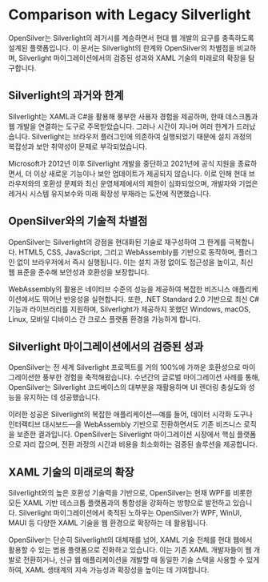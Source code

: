 # Comparison with Legacy Silverlight  
OpenSilver는 Silverlight의 레거시를 계승하면서 현대 웹 개발의 요구를 충족하도록 설계된 플랫폼입니다. 이 문서는 Silverlight의 한계와 OpenSilver의 차별점을 비교하며, Silverlight 마이그레이션에서의 검증된 성과와 XAML 기술의 미래로의 확장을 탐구합니다.

## Silverlight의 과거와 한계  
Silverlight는 XAML과 C#을 활용해 풍부한 사용자 경험을 제공하며, 한때 데스크톱과 웹 개발을 연결하는 도구로 주목받았습니다. 그러나 시간이 지나며 여러 한계가 드러났습니다. Silverlight는 브라우저 플러그인에 의존하여 실행되었기 때문에 설치 과정의 복잡성과 보안 취약성이 문제로 부각되었습니다.  

Microsoft가 2012년 이후 Silverlight 개발을 중단하고 2021년에 공식 지원을 종료하면서, 더 이상 새로운 기능이나 보안 업데이트가 제공되지 않습니다. 이로 인해 현대 브라우저와의 호환성 문제와 최신 운영체제에서의 제한이 심화되었으며, 개발자와 기업은 레거시 시스템 유지보수와 미래 확장성 부재라는 도전에 직면했습니다.

## OpenSilver와의 기술적 차별점  
OpenSilver는 Silverlight의 강점을 현대화된 기술로 재구성하여 그 한계를 극복합니다. HTML5, CSS, JavaScript, 그리고 WebAssembly를 기반으로 동작하며, 플러그인 없이 브라우저에서 즉시 실행됩니다. 이는 설치 과정 없이도 접근성을 높이고, 최신 웹 표준을 준수해 보안성과 호환성을 보장합니다.  

WebAssembly의 활용은 네이티브 수준의 성능을 제공하여 복잡한 비즈니스 애플리케이션에서도 뛰어난 반응성을 실현합니다. 또한, .NET Standard 2.0 기반으로 최신 C# 기능과 라이브러리를 지원하며, Silverlight가 제공하지 못했던 Windows, macOS, Linux, 모바일 디바이스 간 크로스 플랫폼 환경을 가능하게 합니다.

## Silverlight 마이그레이션에서의 검증된 성과  
OpenSilver는 전 세계 Silverlight 프로젝트를 거의 100%에 가까운 호환성으로 마이그레이션한 풍부한 경험을 축적해왔습니다. 수년간의 글로벌 마이그레이션 사례를 통해, OpenSilver는 Silverlight 코드베이스의 대부분을 재활용하며 UI 렌더링 충실도와 성능을 유지하는 데 성공했습니다.  

이러한 성공은 Silverlight의 복잡한 애플리케이션—예를 들어, 데이터 시각화 도구나 인터랙티브 대시보드—을 WebAssembly 기반으로 전환하면서도 기존 비즈니스 로직을 보존한 결과입니다. OpenSilver는 Silverlight 마이그레이션 시장에서 핵심 플랫폼으로 자리 잡으며, 전환 과정의 시간과 비용을 최소화하는 검증된 솔루션을 제공합니다.

## XAML 기술의 미래로의 확장  
Silverlight와의 높은 호환성 기술력을 기반으로, OpenSilver는 현재 WPF를 비롯한 모든 XAML 기반 데스크톱 플랫폼과의 통합성을 강화하는 방향으로 발전하고 있습니다. Silverlight 마이그레이션에서 축적된 노하우는 OpenSilver가 WPF, WinUI, MAUI 등 다양한 XAML 기술을 웹 환경으로 확장하는 데 활용됩니다.  

OpenSilver는 단순히 Silverlight의 대체재를 넘어, XAML 기술 전체를 현대 웹에서 활용할 수 있는 범용 플랫폼으로 진화하고 있습니다. 이는 기존 XAML 개발자들이 웹 개발로 전환하거나, 신규 웹 애플리케이션을 개발할 때 동일한 기술 스택을 사용할 수 있게 하여, XAML 생태계의 지속 가능성과 확장성을 높이는 데 기여합니다.